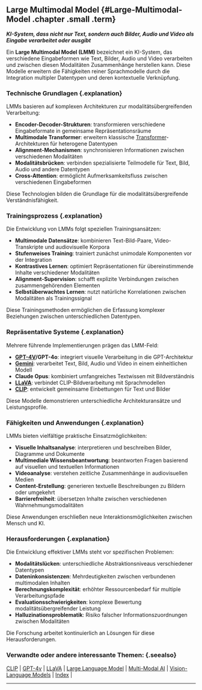 ## Large Multimodal Model {#Large-Multimodal-Model .chapter .small .term}

***KI-System, dass nicht nur Text, sondern auch Bilder, Audio und Video als Eingabe verarbeitet oder ausgibt***

Ein **Large Multimodal Model (LMM)** bezeichnet ein KI-System, das verschiedene Eingabeformen wie Text, Bilder, Audio und Video verarbeiten und zwischen diesen Modalitäten Zusammenhänge herstellen kann.
Diese Modelle erweitern die Fähigkeiten reiner Sprachmodelle durch die Integration multipler Datentypen und deren kontextuelle Verknüpfung.

### Technische Grundlagen {.explanation}

LMMs basieren auf komplexen Architekturen zur modalitätsübergreifenden Verarbeitung:

- **Encoder-Decoder-Strukturen**: transformieren verschiedene Eingabeformate in gemeinsame Repräsentationsräume
- **Multimodale Transformer**: erweitern klassische [Transformer](#Transformer)-Architekturen für heterogene Datentypen
- **Alignment-Mechanismen**: synchronisieren Informationen zwischen verschiedenen Modalitäten
- **Modalitätsbrücken**: verbinden spezialisierte Teilmodelle für Text, Bild, Audio und andere Datentypen
- **Cross-Attention**: ermöglicht Aufmerksamkeitsfluss zwischen verschiedenen Eingabeformen

Diese Technologien bilden die Grundlage für die modalitätsübergreifende Verständnisfähigkeit.

### Trainingsprozess {.explanation}

Die Entwicklung von LMMs folgt speziellen Trainingsansätzen:

- **Multimodale Datensätze**: kombinieren Text-Bild-Paare, Video-Transkripte und audiovisuelle Korpora
- **Stufenweises Training**: trainiert zunächst unimodale Komponenten vor der Integration
- **Kontrastives Lernen**: optimiert Repräsentationen für übereinstimmende Inhalte verschiedener Modalitäten
- **Alignment-Supervision**: schafft explizite Verbindungen zwischen zusammengehörenden Elementen
- **Selbstüberwachtes Lernen**: nutzt natürliche Korrelationen zwischen Modalitäten als Trainingssignal

Diese Trainingsmethoden ermöglichen die Erfassung komplexer Beziehungen zwischen unterschiedlichen Datentypen.

### Repräsentative Systeme {.explanation}

Mehrere führende Implementierungen prägen das LMM-Feld:

- **[GPT-4V](#GPT-4v)/GPT-4o**: integriert visuelle Verarbeitung in die GPT-Architektur
- **[Gemini](#Gemini)**: verarbeitet Text, Bild, Audio und Video in einem einheitlichen Modell
- **Claude Opus**: kombiniert umfangreiches Textwissen mit Bildverständnis
- **[LLaVA](#LLaVA)**: verbindet CLIP-Bildverarbeitung mit Sprachmodellen
- **[CLIP](#CLIP)**: entwickelt gemeinsame Einbettungen für Text und Bilder

Diese Modelle demonstrieren unterschiedliche Architekturansätze und Leistungsprofile.

### Fähigkeiten und Anwendungen {.explanation}

LMMs bieten vielfältige praktische Einsatzmöglichkeiten:

- **Visuelle Inhaltsanalyse**: interpretieren und beschreiben Bilder, Diagramme und Dokumente
- **Multimediale Wissensbeantwortung**: beantworten Fragen basierend auf visuellen und textuellen Informationen
- **Videoanalyse**: verstehen zeitliche Zusammenhänge in audiovisuellen Medien
- **Content-Erstellung**: generieren textuelle Beschreibungen zu Bildern oder umgekehrt
- **Barrierefreiheit**: übersetzen Inhalte zwischen verschiedenen Wahrnehmungsmodalitäten

Diese Anwendungen erschließen neue Interaktionsmöglichkeiten zwischen Mensch und KI.

### Herausforderungen {.explanation}

Die Entwicklung effektiver LMMs steht vor spezifischen Problemen:

- **Modalitätslücken**: unterschiedliche Abstraktionsniveaus verschiedener Datentypen
- **Dateninkonsistenzen**: Mehrdeutigkeiten zwischen verbundenen multimodalen Inhalten
- **Berechnungskomplexität**: erhöhter Ressourcenbedarf für multiple Verarbeitungspfade
- **Evaluationsschwierigkeiten**: komplexe Bewertung modalitätsübergreifender Leistung
- **Halluzinationsproblematik**: Risiko falscher Informationszuordnungen zwischen Modalitäten

Die Forschung arbeitet kontinuierlich an Lösungen für diese Herausforderungen.

### Verwandte oder andere interessante Themen: {.seealso}

[CLIP](#CLIP) |
[GPT-4v](#GPT-4v) |
[LLaVA](#LLaVA) |
[Large Language Model](#Large-Language-Model) |
[Multi-Modal AI](#Multi-Modal-AI) |
[Vision-Language Models](#Vision-Language-Models) |
[Index](#Index) |

----



